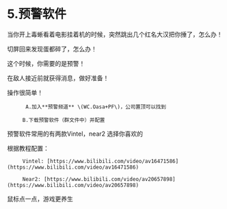 # 5.预警软件

当你开上毒蜥看着电影挂着机的时候，突然跳出几个红名大汉把你捶了，怎么办！

切屏回来发现蛋都碎了，怎么办！ 

这个时候，你需要的是预警！

在敌人接近前就获得消息，做好准备！ 

操作很简单！ 

          A.加入**预警频道** \(WC.Oasa+PF\)，公司置顶可以找到

         B.下载预警软件（群文件中）并配置 

预警软件常用的有两款Vintel，near2 选择你喜欢的

根据教程配置：

         Vintel: [https://www.bilibili.com/video/av16471586](https://www.bilibili.com/video/av16471586) 

         Near2: [https://www.bilibili.com/video/av20657898](https://www.bilibili.com/video/av20657898) 

鼠标点一点，游戏更养生

